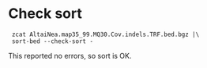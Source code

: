 # Check sort

     zcat AltaiNea.map35_99.MQ30.Cov.indels.TRF.bed.bgz |\
	 sort-bed --check-sort -

This reported no errors, so sort is OK.
